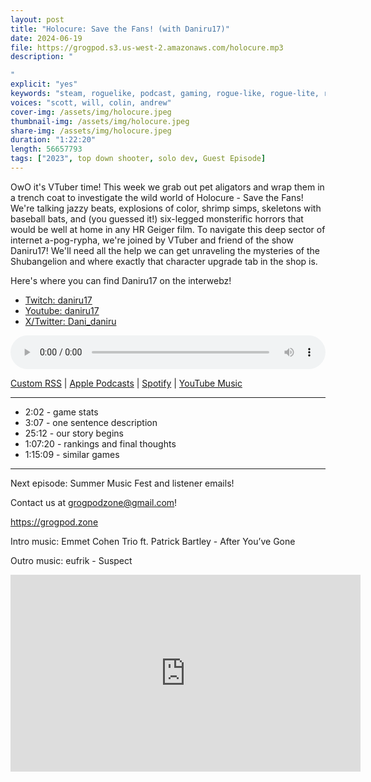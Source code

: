 ```yaml
---
layout: post
title: "Holocure: Save the Fans! (with Daniru17)"
date: 2024-06-19
file: https://grogpod.s3.us-west-2.amazonaws.com/holocure.mp3
description: "

"
explicit: "yes" 
keywords: "steam, roguelike, podcast, gaming, rogue-like, rogue-lite, roguelite"
voices: "scott, will, colin, andrew"
cover-img: /assets/img/holocure.jpeg
thumbnail-img: /assets/img/holocure.jpeg
share-img: /assets/img/holocure.jpeg
duration: "1:22:20"
length: 56657793
tags: ["2023", top down shooter, solo dev, Guest Episode]
---
```


OwO it's VTuber time! This week we grab out pet aligators and wrap them in a trench coat to investigate the wild world of Holocure - Save the Fans! We're talking jazzy beats, explosions of color, shrimp simps, skeletons with baseball bats, and (you guessed it!) six-legged monsterific horrors that would be well at home in any HR Geiger film. To navigate this deep sector of internet a-pog-rypha, we're joined by VTuber and friend of the show Daniru17! We'll need all the help we can get unraveling the mysteries of the Shubangelion and where exactly that character upgrade tab in the shop is.

Here's where you can find Daniru17 on the interwebz!
* [Twitch: daniru17](https://m.twitch.tv/daniru17/home)
* [Youtube: daniru17](https://www.youtube.com/channel/UC7-eOiKmUrfiZJBhsVpyp-g)
* [X/Twitter: Dani_daniru](https://x.com/Dani_daniru)

  
<div class="container">
  <audio controls style="width: 100%;">
    <source src="https://grogpod.s3.us-west-2.amazonaws.com/holocure.mp3" type="audio/mpeg">
  </audio>
</div>

[Custom RSS](https://grogpod.zone/feed.xml) | [Apple Podcasts](https://podcasts.apple.com/us/podcast/grogpod/id1650474911) | [Spotify](https://open.spotify.com/show/655SEhPUWIC77oO3hILe0b) | [YouTube Music](https://music.youtube.com/playlist?list=PL-ShOmyMvd4jYFChE6tgj0JYG8RKK4xe0) 

---
* 2:02 - game stats
* 3:07 - one sentence description
* 25:12 - our story begins
* 1:07:20 - rankings and final thoughts
* 1:15:09 - similar games

---



Next episode: Summer Music Fest and listener emails!

Contact us at grogpodzone@gmail.com!

https://grogpod.zone

Intro music: Emmet Cohen Trio ft. Patrick Bartley - After You’ve Gone

Outro music: eufrik - Suspect

<div class="embed-responsive embed-responsive-16by9">
<iframe width="560" height="315" src="https://www.youtube.com/embed/xxxx" title="YouTube video player" frameborder="0" allow="accelerometer; autoplay; clipboard-write; encrypted-media; gyroscope; picture-in-picture" allowfullscreen></iframe>
</div>

